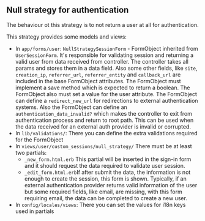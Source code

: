 ## Null strategy for authentication

The behaviour ot this strategy is to not return a user at all for authentication.

This strategy provides some models and views:

- In `app/forms/user`: `NullStrategySessionForm` - FormObject inherited from `UserSessionForm`. It's responsible for validating session and returning a valid user from data received from controller. The controller takes all params and stores them in a data field. Also some other fields, like `site`, `creation_ip`, `referrer_url`, `referrer_entity` and `callback_url` are included in the base FormObject attributes. The FormObject must implement a save method which is expected to return a boolean. The FormObject also must set a value for the user attribute. The FormObject can define a `redirect_new_url` for redirections to external authentication systems. Also the FormObject can define an `authentication_data_invalid?` which makes the controller to exit from authentication process and return to root path. This can be used when the data received for an external auth provider is invalid or corrupted.
- In `lib/validations/`: There you can define the extra validations required for the FormObject
- In `views/user/custom_sessions/null_strategy/` There must be at least two partials:
  - `_new_form.html.erb` This partial will be inserted in the sign-in form and it should request the data required to validate user session.
  - `_edit_form.html.erb`If after submit the data, the information is not enough to create the session, this form is shown. Typically, if an external authentication provider returns valid information of the user but some required fields, like email, are missing, with this form requiring email, the data can be completed to create a new user.
- In `config/locales/views`: There you can set the values for i18n keys used in partials
